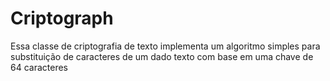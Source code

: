 # Criptograph
Essa classe de criptografia de texto implementa um algoritmo simples para substituição de caracteres de um dado texto com base em uma chave de 64 caracteres
